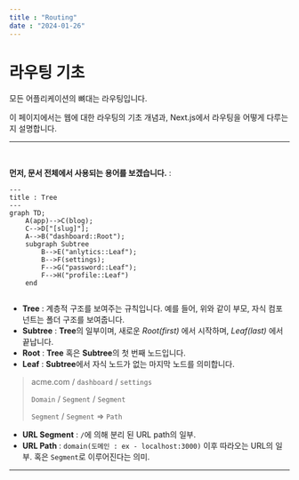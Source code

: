 ```yaml
---
title : "Routing"
date : "2024-01-26"
---
```


# 라우팅 기초

모든 어플리케이션의 뼈대는 라우팅입니다.

이 페이지에서는 웹에 대한 라우팅의 기초 개념과, Next.js에서 라우팅을 어떻게 다루는지 설명합니다.

---

<br>

**먼저, 문서 전체에서 사용되는 용어를 보겠습니다.** :

```mermaid
---
title : Tree
---
graph TD;
    A(app)-->C(blog);
    C-->D["[slug]"];
    A-->B("dashboard::Root");
    subgraph Subtree
        B-->E("anlytics::Leaf");
        B-->F(settings);
        F-->G("password::Leaf");
        F-->H("profile::Leaf")
    end
    
```
- **Tree** : 계층적 구조를 보여주는 규칙입니다. 예를 들어, 위와 같이 부모, 자식 컴포넌트는 폴더 구조를 보여줍니다.
- **Subtree** : **Tree**의 일부이며, 새로운 *Root(first)* 에서 시작하며, *Leaf(last)* 에서 끝납니다.
- **Root** : **Tree** 혹은 **Subtree**의 첫 번째 노드입니다.
- **Leaf** : **Subtree**에서 자식 노드가 없는 마지막 노드를 의미합니다.

> acme.com / `dashboard` / `settings`
> 
> `Domain` /  `Segment` / `Segment`
> 
> `Segment` / `Segment` => `Path`

- **URL Segment** : `/`에 의해 분리 된 URL path의 일부.
- **URL Path** : `domain(도메인 : ex - localhost:3000)` 이후 따라오는 URL의 일부. 혹은 `Segment`로 이루어진다는 의미.

---

<br>

